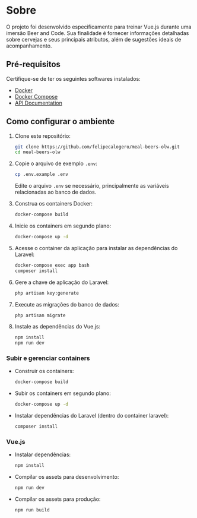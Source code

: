 # Sobre

O projeto foi desenvolvido especificamente para treinar Vue.js durante uma imersão Beer and Code. Sua finalidade é fornecer informações detalhadas sobre cervejas e seus principais atributos, além de sugestões ideais de acompanhamento.

## Pré-requisitos

Certifique-se de ter os seguintes softwares instalados:

- [Docker](https://www.docker.com/)
- [Docker Compose](https://docs.docker.com/compose/)
- [API Documentation](https://punkapi.com/)

## Como configurar o ambiente

1. Clone este repositório:

   ```bash
   git clone https://github.com/felipecalogero/meal-beers-olw.git
   cd meal-beers-olw
   ```

2. Copie o arquivo de exemplo `.env`:

   ```bash
   cp .env.example .env
   ```

   Edite o arquivo `.env` se necessário, principalmente as variáveis relacionadas ao banco de dados.

3. Construa os containers Docker:

   ```bash
   docker-compose build
   ```

4. Inicie os containers em segundo plano:

   ```bash
   docker-compose up -d
   ```

5. Acesse o container da aplicação para instalar as dependências do Laravel:

   ```bash
   docker-compose exec app bash
   composer install
   ```

6. Gere a chave de aplicação do Laravel:

   ```bash
   php artisan key:generate
   ```

7. Execute as migrações do banco de dados:

   ```bash
   php artisan migrate
   ```

8. Instale as dependências do Vue.js:

   ```bash
   npm install
   npm run dev
   ```

### Subir e gerenciar containers

- Construir os containers:

  ```bash
  docker-compose build
  ```

- Subir os containers em segundo plano:

  ```bash
  docker-compose up -d
  ```


- Instalar dependências do Laravel (dentro do container laravel):

  ```bash
  composer install
  ```

### Vue.js

- Instalar dependências:

  ```bash
  npm install
  ```

- Compilar os assets para desenvolvimento:

  ```bash
  npm run dev
  ```

- Compilar os assets para produção:

  ```bash
  npm run build
  ```